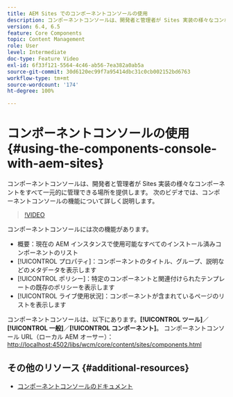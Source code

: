 ```yaml
---
title: AEM Sites でのコンポーネントコンソールの使用
description: コンポーネントコンソールは、開発者と管理者が Sites 実装の様々なコンポーネントをすべて一元的に管理できる場所を提供します。 次のビデオでは、コンポーネントコンソールの機能について詳しく説明します。
version: 6.4, 6.5
feature: Core Components
topic: Content Management
role: User
level: Intermediate
doc-type: Feature Video
exl-id: 6f33f121-5564-4c46-ab56-7ea382a0ab5a
source-git-commit: 30d6120ec99f7a95414dbc31c0cb002152bd6763
workflow-type: tm+mt
source-wordcount: '174'
ht-degree: 100%

---
```


# コンポーネントコンソールの使用 {#using-the-components-console-with-aem-sites}

コンポーネントコンソールは、開発者と管理者が Sites 実装の様々なコンポーネントをすべて一元的に管理できる場所を提供します。 次のビデオでは、コンポーネントコンソールの機能について詳しく説明します。

>[!VIDEO](https://video.tv.adobe.com/v/17417?quality=12&learn=on)

コンポーネントコンソールには次の機能があります。

* 概要：現在の AEM インスタンスで使用可能なすべてのインストール済みコンポーネントのリスト
* [!UICONTROL プロパティ]：コンポーネントのタイトル、グループ、説明などのメタデータを表示します
* [!UICONTROL ポリシー]：特定のコンポーネントと関連付けられたテンプレートの既存のポリシーを表示します
* [!UICONTROL ライブ使用状況]：コンポーネントが含まれているページのリストを表示します

コンポーネントコンソールは、以下にあります。**[!UICONTROL ツール]**／**[!UICONTROL 一般]**／**[!UICONTROL コンポーネント]**。
コンポーネントコンソール URL（ローカル AEM オーサー）： [http://localhost:4502/libs/wcm/core/content/sites/components.html](http://localhost:4502/libs/wcm/core/content/sites/components.html)

## その他のリソース {#additional-resources}

* [コンポーネントコンソールのドキュメント](https://helpx.adobe.com/jp/experience-manager/6-5/sites/authoring/using/default-components-console.html)
